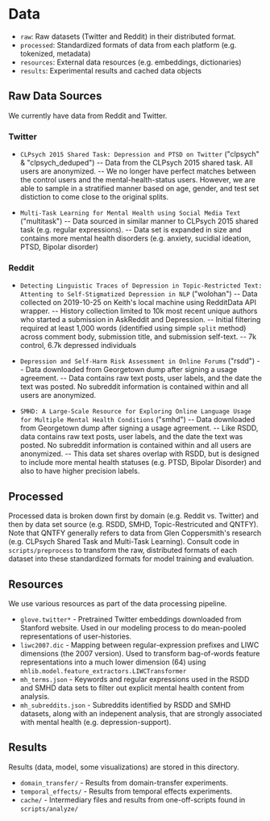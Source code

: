 # Data

- `raw`: Raw datasets (Twitter and Reddit) in their distributed format.
- `processed`: Standardized formats of data from each platform (e.g. tokenized, metadata)
- `resources`: External data resources (e.g. embeddings, dictionaries)
- `results`: Experimental results and cached data objects

## Raw Data Sources

We currently have data from Reddit and Twitter.

### Twitter

- `CLPsych 2015 Shared Task: Depression and PTSD on Twitter` ("clpsych" & "clpsych_deduped")
-- Data from the CLPsych 2015 shared task. All users are anonymized.
-- We no longer have perfect matches between the control users and the mental-health-status users. However, we are able to sample in a stratified manner based on age, gender, and test set distiction to come close to the original splits.

- `Multi-Task Learning for Mental Health using Social Media Text` ("multitask")
-- Data sourced in similar manner to CLPsych 2015 shared task (e.g. regular expressions).
-- Data set is expanded in size and contains more mental health disorders (e.g. anxiety, sucidial ideation, PTSD, Bipolar disorder)

### Reddit

- `Detecting Linguistic Traces of Depression in Topic-Restricted Text: Attenting to Self-Stigmatized Depression in NLP` ("wolohan")
-- Data collected on 2019-10-25 on Keith's local machine using RedditData API wrapper. 
-- History collection limited to 10k most recent unique authors who started a submission in AskReddit and Depression.
-- Initial filtering required at least 1,000 words (identified using simple `split` method) across comment body, submission title, and submission self-text.
-- 7k control, 6.7k depressed individuals

- `Depression and Self-Harm Risk Assessment in Online Forums` ("rsdd")
-- Data downloaded from Georgetown dump after signing a usage agreement.
-- Data contains raw text posts, user labels, and the date the text was posted. No subreddit information is contained within and all users are anonymized.

- `SMHD: A Large-Scale Resource for Exploring Online Language Usage for Multiple Mental Health Conditions` ("smhd")
-- Data downloaded from Georgetown dump after signing a usage agreement.
-- Like RSDD, data contains raw text posts, user labels, and the date the text was posted. No subreddit information is contained within and all users are anonymized.
-- This data set shares overlap with RSDD, but is designed to include more mental health statuses (e.g. PTSD, Bipolar Disorder) and also to have higher precision labels.

## Processed

Processed data is broken down first by domain (e.g. Reddit vs. Twitter) and then by data set source (e.g. RSDD, SMHD, Topic-Restricuted and QNTFY). Note that QNTFY generally refers to data from Glen Coppersmith's research (e.g. CLPsych Shared Task and Multi-Task Learning). Consult code in `scripts/preprocess` to transform the raw, distributed formats of each dataset into these standardized formats for model training and evaluation.

## Resources

We use various resources as part of the data processing pipeline.

* `glove.twitter*` - Pretrained Twitter embeddings downloaded from Stanford website. Used in our modeling process to do mean-pooled representations of user-histories.
* `liwc2007.dic` - Mapping between regular-expression prefixes and LIWC dimensions (the 2007 version). Used to transform bag-of-words feature representations into a much lower dimension (64) using `mhlib.model.feature_extractors.LIWCTransformer`
* `mh_terms.json` - Keywords and regular expressions used in the RSDD and SMHD data sets to filter out explicit mental health content from analysis.
* `mh_subreddits.json` - Subreddits identified by RSDD and SMHD datasets, along with an indepenent analysis, that are strongly associated with mental health (e.g. depression-support).

## Results

Results (data, model, some visualizations) are stored in this directory.

* `domain_transfer/` - Results from domain-transfer experiments.
* `temporal_effects/` - Results from temporal effects experiments.
* `cache/` - Intermediary files and results from one-off-scripts found in `scripts/analyze/`
